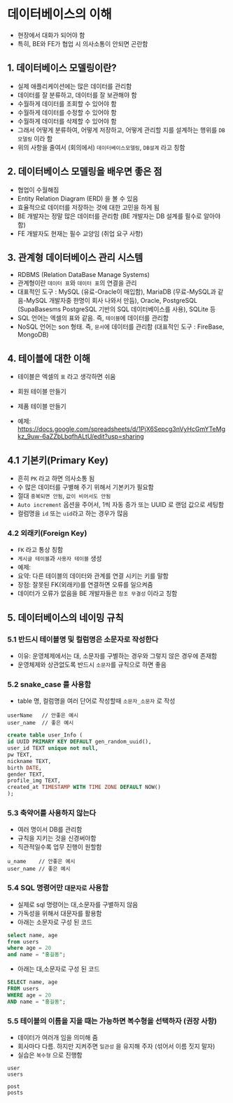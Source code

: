 # 데이터베이스의 이해

- 현장에서 대화가 되어야 함
- 특히, BE와 FE가 협업 시 의사소통이 안되면 곤란함

## 1. 데이터베이스 모델링이란?

- 실제 애플리케이션에는 많은 데이터를 관리함
- 데이터를 잘 분류하고, 데이터를 잘 보관해야 함
- 수월하게 데이터를 조회할 수 있어야 함
- 수월하게 데이터를 수정할 수 있어야 함
- 수월하게 데이터를 삭제할 수 있어야 함
- 그래서 어떻게 분류하여, 어떻게 저장하고, 어떻게 관리할 지를 설계하는 행위를 `DB 모델링` 이라 함
- 위의 사항을 줄여서 (회의에서) `데이터베이스모델링`, `DB설계` 라고 칭함

## 2. 데이터베이스 모델링을 배우면 좋은 점

- 협업이 수월해짐
- Entity Relation Diagram (ERD) 을 볼 수 있음
- 효율적으로 데이터를 저장하는 것에 대한 고민을 하게 됨
- BE 개발자는 정말 많은 데이터를 관리함 (BE 개발자는 DB 설계를 필수로 알아야함)
- FE 개발자도 현재는 필수 교양임 (취업 요구 사항)

## 3. 관계형 데이터베이스 관리 시스템

- RDBMS (Relation DataBase Manage Systems)
- 관계형이란 `데이터 표`와 `데이터 표`의 연결을 관리
- 대표적인 도구 : MySQL (유료-Oracle이 매입함), MariaDB (무료-MySQL과 같음-MySQL 개발자중 한명이 회사 나와서 만듬), Oracle, PostgreSQL (SupaBasesms PostgreSQL 기반의 SQL 데이터베이스를 사용), SQLite 등
- SQL 언어는 엑셀의 표와 같음. 즉, `테이블`에 데이터를 관리함
- NoSQL 언어는 son 형태. 즉, `문서`에 데이터를 관리함 (대표적인 도구 : FireBase, MongoDB)

## 4. 테이블에 대한 이해

- 테이블은 엑셀의 `표` 라고 생각하면 쉬움
- 회원 테이블 만들기
- 제품 테이블 만들기

- 예제: https://docs.google.com/spreadsheets/d/1PjX6Sepcg3nVyHcGmYTeMgkz_9uw-6aZZbLbqfhALtU/edit?usp=sharing

## 4.1 기본키(Primary Key)

- 흔히 `PK` 라고 하면 의사소통 됨
- 수 많은 데이터를 구별해 주기 위해서 기본키가 필요함
- 절대 `중복되면 안됨`, `값이 비어서도 안됨`
- `Auto increment` 옵션을 주어서, 1씩 자동 증가 또는 UUID 로 랜덤 값으로 세팅함
- 컬럼명을 `id` 또는 `uid`라고 하는 경우가 많음

### 4.2 외래키(Foreign Key)

- `FK` 라고 통상 칭함
- `게시글 테이블`과 `사용자 테이블` 생성
- 예제:
- 요약: 다른 테이블의 데이터와 관계를 연결 시키는 키를 말함
- 장점: 잘못된 FK(외래키)를 연결하면 오류를 일으켜줌
- 데이터가 오류가 없음을 BE 개발자들은 `참조 무결성` 이라고 칭함

## 5. 데이터베이스의 네이밍 규칙

### 5.1 반드시 테이블명 및 컬럼명은 소문자로 작성한다

- 이유: 운영체제에서는 대, 소문자를 구별하는 경우와 그렇지 않은 경우에 존재함
- 운영체제와 상관없도록 반드시 `소문자`를 규칙으로 하면 좋음

### 5.2 snake_case 를 사용함

- table 명, 컬럼명을 여러 단어로 작성할때 `소문자_소문자` 로 작성

```text
userName   // 안좋은 예시
user_name  // 좋은 예시
```

```sql
create table user_Info (
id UUID PRIMARY KEY DEFAULT gen_random_uuid(),
user_id TEXT unique not null,
pw TEXT,
nickname TEXT,
birth DATE,
gender TEXT,
profile_img TEXT,
created_at TIMESTAMP WITH TIME ZONE DEFAULT NOW()
);
```

### 5.3 축약어를 사용하지 않는다

- 여러 명이서 DB를 관리함
- 규칙을 지키는 것을 신경써야함
- 직관적일수록 업무 진행이 원할함

```text
u_name    // 안좋은 예시
user_name // 좋은 예시
```

### 5.4 SQL 명령어만 `대문자로` 사용함

- 실제로 sql 명령어는 대,소문자를 구별하지 않음
- 가독성을 위해서 대문자를 활용함
- 아래는 소문자로 구성 된 코드

```sql
select name, age
from users
where age = 20
and name = "홍길동";
```

- 아래는 대,소문자로 구성 된 코드

```sql
SELECT name, age
FROM users
WHERE age = 20
AND name = "홍길동";
```

### 5.5 테이블의 이름을 지을 때는 가능하면 복수형을 선택하자 (권장 사항)

- 데이터가 여러개 임을 의미해 줌
- 회사마다 다름. 하지만 지켜주면 `일관성` 을 유지해 주자 (섞어서 이름 짓지 말자)
- 실습은 `복수형` 으로 진행함

```text
user
users

post
posts
```
